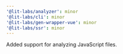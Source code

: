 ```yaml
---
'@lit-labs/analyzer': minor
'@lit-labs/cli': minor
'@lit-labs/gen-wrapper-vue': minor
'@lit-labs/ssr': minor
---
```


Added support for analyzing JavaScript files.
